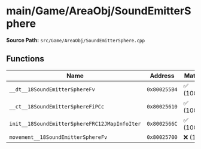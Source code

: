 # main/Game/AreaObj/SoundEmitterSphere

**Source Path:** `src/Game/AreaObj/SoundEmitterSphere.cpp`

## Functions

| Name | Address | Match % |
|------|---------|---------|
| `__dt__18SoundEmitterSphereFv` | `0x800255B4` | :white_check_mark: (100.0%) |
| `__ct__18SoundEmitterSphereFiPCc` | `0x80025610` | :white_check_mark: (100.0%) |
| `init__18SoundEmitterSphereFRC12JMapInfoIter` | `0x8002566C` | :white_check_mark: (100.0%) |
| `movement__18SoundEmitterSphereFv` | `0x80025700` | :x: (1.1%) |